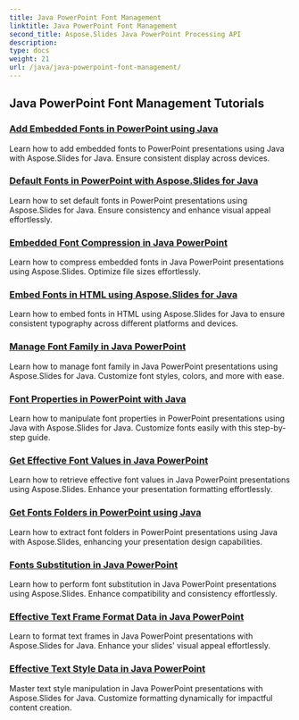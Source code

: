 ```yaml
---
title: Java PowerPoint Font Management
linktitle: Java PowerPoint Font Management
second_title: Aspose.Slides Java PowerPoint Processing API
description: 
type: docs
weight: 21
url: /java/java-powerpoint-font-management/
---
```


## Java PowerPoint Font Management Tutorials
### [Add Embedded Fonts in PowerPoint using Java](./add-embedded-fonts-powerpoint-java/)
Learn how to add embedded fonts to PowerPoint presentations using Java with Aspose.Slides for Java. Ensure consistent display across devices.
### [Default Fonts in PowerPoint with Aspose.Slides for Java](./default-fonts-powerpoint/)
Learn how to set default fonts in PowerPoint presentations using Aspose.Slides for Java. Ensure consistency and enhance visual appeal effortlessly.
### [Embedded Font Compression in Java PowerPoint](./embedded-font-compression-java-powerpoint/)
Learn how to compress embedded fonts in Java PowerPoint presentations using Aspose.Slides. Optimize file sizes effortlessly.
### [Embed Fonts in HTML using Aspose.Slides for Java](./embed-fonts-in-html/)
Learn how to embed fonts in HTML using Aspose.Slides for Java to ensure consistent typography across different platforms and devices.
### [Manage Font Family in Java PowerPoint](./manage-font-family-java-powerpoint/)
Learn how to manage font family in Java PowerPoint presentations using Aspose.Slides for Java. Customize font styles, colors, and more with ease.
### [Font Properties in PowerPoint with Java](./font-properties-powerpoint-java/)
Learn how to manipulate font properties in PowerPoint presentations using Java with Aspose.Slides for Java. Customize fonts easily with this step-by-step guide.
### [Get Effective Font Values in Java PowerPoint](./get-effective-font-values-java-powerpoint/)
Learn how to retrieve effective font values in Java PowerPoint presentations using Aspose.Slides. Enhance your presentation formatting effortlessly.
### [Get Fonts Folders in PowerPoint using Java](./get-fonts-folders-powerpoint-java/)
Learn how to extract font folders in PowerPoint presentations using Java with Aspose.Slides, enhancing your presentation design capabilities.
### [Fonts Substitution in Java PowerPoint](./fonts-substitution-java-powerpoint/)
Learn how to perform font substitution in Java PowerPoint presentations using Aspose.Slides. Enhance compatibility and consistency effortlessly.
### [Effective Text Frame Format Data in Java PowerPoint](./effective-text-frame-format-data-java-powerpoint/)
Learn to format text frames in Java PowerPoint presentations with Aspose.Slides for Java. Enhance your slides' visual appeal effortlessly.
### [Effective Text Style Data in Java PowerPoint](./effective-text-style-data-java-powerpoint/)
Master text style manipulation in Java PowerPoint presentations with Aspose.Slides for Java. Customize formatting dynamically for impactful content creation.